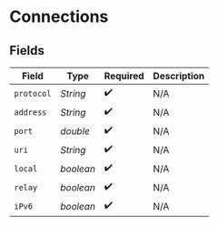 # Connections


## Fields

| Field              | Type               | Required           | Description        |
| ------------------ | ------------------ | ------------------ | ------------------ |
| `protocol`         | *String*           | :heavy_check_mark: | N/A                |
| `address`          | *String*           | :heavy_check_mark: | N/A                |
| `port`             | *double*           | :heavy_check_mark: | N/A                |
| `uri`              | *String*           | :heavy_check_mark: | N/A                |
| `local`            | *boolean*          | :heavy_check_mark: | N/A                |
| `relay`            | *boolean*          | :heavy_check_mark: | N/A                |
| `iPv6`             | *boolean*          | :heavy_check_mark: | N/A                |